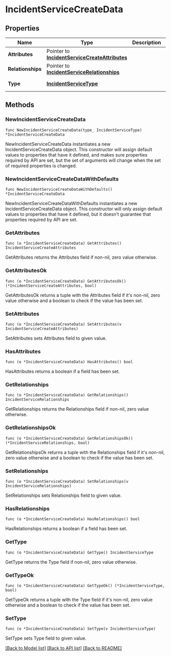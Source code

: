 # IncidentServiceCreateData

## Properties

Name | Type | Description | Notes
---- | ---- | ----------- | ------
**Attributes** | Pointer to [**IncidentServiceCreateAttributes**](IncidentServiceCreateAttributes.md) |  | [optional] 
**Relationships** | Pointer to [**IncidentServiceRelationships**](IncidentServiceRelationships.md) |  | [optional] 
**Type** | [**IncidentServiceType**](IncidentServiceType.md) |  | [default to INCIDENTSERVICETYPE_SERVICES]

## Methods

### NewIncidentServiceCreateData

`func NewIncidentServiceCreateData(type_ IncidentServiceType) *IncidentServiceCreateData`

NewIncidentServiceCreateData instantiates a new IncidentServiceCreateData object.
This constructor will assign default values to properties that have it defined,
and makes sure properties required by API are set, but the set of arguments
will change when the set of required properties is changed.

### NewIncidentServiceCreateDataWithDefaults

`func NewIncidentServiceCreateDataWithDefaults() *IncidentServiceCreateData`

NewIncidentServiceCreateDataWithDefaults instantiates a new IncidentServiceCreateData object.
This constructor will only assign default values to properties that have it defined,
but it doesn't guarantee that properties required by API are set.

### GetAttributes

`func (o *IncidentServiceCreateData) GetAttributes() IncidentServiceCreateAttributes`

GetAttributes returns the Attributes field if non-nil, zero value otherwise.

### GetAttributesOk

`func (o *IncidentServiceCreateData) GetAttributesOk() (*IncidentServiceCreateAttributes, bool)`

GetAttributesOk returns a tuple with the Attributes field if it's non-nil, zero value otherwise
and a boolean to check if the value has been set.

### SetAttributes

`func (o *IncidentServiceCreateData) SetAttributes(v IncidentServiceCreateAttributes)`

SetAttributes sets Attributes field to given value.

### HasAttributes

`func (o *IncidentServiceCreateData) HasAttributes() bool`

HasAttributes returns a boolean if a field has been set.

### GetRelationships

`func (o *IncidentServiceCreateData) GetRelationships() IncidentServiceRelationships`

GetRelationships returns the Relationships field if non-nil, zero value otherwise.

### GetRelationshipsOk

`func (o *IncidentServiceCreateData) GetRelationshipsOk() (*IncidentServiceRelationships, bool)`

GetRelationshipsOk returns a tuple with the Relationships field if it's non-nil, zero value otherwise
and a boolean to check if the value has been set.

### SetRelationships

`func (o *IncidentServiceCreateData) SetRelationships(v IncidentServiceRelationships)`

SetRelationships sets Relationships field to given value.

### HasRelationships

`func (o *IncidentServiceCreateData) HasRelationships() bool`

HasRelationships returns a boolean if a field has been set.

### GetType

`func (o *IncidentServiceCreateData) GetType() IncidentServiceType`

GetType returns the Type field if non-nil, zero value otherwise.

### GetTypeOk

`func (o *IncidentServiceCreateData) GetTypeOk() (*IncidentServiceType, bool)`

GetTypeOk returns a tuple with the Type field if it's non-nil, zero value otherwise
and a boolean to check if the value has been set.

### SetType

`func (o *IncidentServiceCreateData) SetType(v IncidentServiceType)`

SetType sets Type field to given value.



[[Back to Model list]](../README.md#documentation-for-models) [[Back to API list]](../README.md#documentation-for-api-endpoints) [[Back to README]](../README.md)


